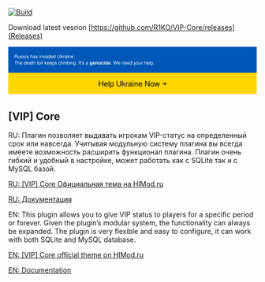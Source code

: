 [![Build](https://github.com/R1KO/VIP-Core/actions/workflows/build.yml/badge.svg?branch=master)](https://github.com/R1KO/VIP-Core/actions/workflows/build.yml)

Download latest vesrion [https://github.com/R1KO/VIP-Core/releases](Releases)

[![Stand With Ukraine](https://raw.githubusercontent.com/vshymanskyy/StandWithUkraine/main/banner2-direct.svg)](https://vshymanskyy.github.io/StandWithUkraine/)


## [VIP] Core

RU: Плагин позволяет выдавать игрокам VIP-статус на определенный срок или навсегда.
Учитывая модульную систему плагина вы всегда имеете возможность расширить функционал плагина.
Плагин очень гибкий и удобный в настройке, может работать как с SQLite так и с MySQL базой.


[RU: [VIP] Core Официальная тема на HlMod.ru](http://hlmod.ru/resources/vip-core.245/)

[RU: Документация](https://r1ko.github.io/VIP-Core/)


EN: This plugin allows you to give VIP status to players for a specific period or forever. 
Given the plugin’s modular system, the functionality can always be expanded. 
The plugin is very flexible and easy to configure, it can work with both SQLite and MySQL database.

[EN: [VIP] Core official theme on HlMod.ru](http://hlmod.ru/resources/vip-core.245/)

[EN: Documentation](https://r1ko.github.io/VIP-Core/)
